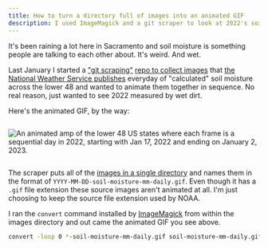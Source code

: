 ```yaml
---
title: How to turn a directory full of images into an animated GIF
description: I used ImageMagick and a git scraper to look at 2022's soil moisture 
---
```


It's been raining a lot here in Sacramento and soil moisture is something people are talking to each other about. It's weird. And wet.

Last January I started a ["git scraping"](https://simonwillison.net/2020/Oct/9/git-scraping/) [repo to collect images](https://github.com/jeremiak/noaa-cpc-map-scraper) that [the National Weather Service publishes](https://www.cpc.ncep.noaa.gov/products/Soilmst_Monitoring/US/Soilmst/Soilmst.shtml#) everyday of "calculated" soil moisture across the lower 48 and wanted to animate them together in sequence. No real reason, just wanted to see 2022 measured by wet dirt.

Here's the animated GIF, by the way:

<div style="display: flex; justify-content: center;">

![An animated amp of the lower 48 US states where each frame is a sequential day in 2022, starting with Jan 17, 2022 and ending on January 2, 2023.](/img/year-in-soil-moisture/soil-moisture-mm-daily.gif)

</div>

The scraper puts all of the [images in a single directory](https://github.com/jeremiak/noaa-cpc-map-scraper/tree/main/images) and names them in the format of `YYYY-MM-DD-soil-moisture-mm-daily.gif`. Even though it has a `.gif` file extension these source images aren't animated at all. I'm just choosing to keep the source file extension used by NOAA.

I ran the `convert` command installed by [ImageMagick](https://imagemagick.org/script/convert.php) from within the images directory and out came the animated GIF you see above.

```sh
convert -loop 0 *-soil-moisture-mm-daily.gif soil-moisture-mm-daily.gif
```
